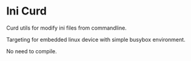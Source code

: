 # Ini Curd

Curd utils for modify ini files from commandline.

Targeting for embedded linux device with simple busybox environment.

No need to compile.

